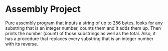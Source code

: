 Assembly Project
================
Pure assembly program that inputs a string of up to 256 bytes, looks for any substring that is an integer number, counts them and it adds them up. Then prints the number (count) of those substrings as well as the total. Also, it has a procedure that replaces every substring that is an integer number with its reverse.
